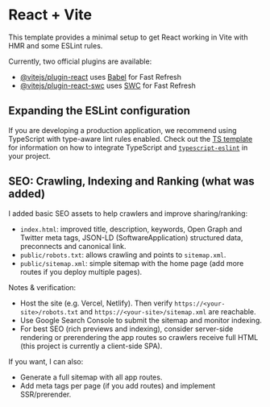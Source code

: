 # React + Vite

This template provides a minimal setup to get React working in Vite with HMR and some ESLint rules.

Currently, two official plugins are available:

- [@vitejs/plugin-react](https://github.com/vitejs/vite-plugin-react/blob/main/packages/plugin-react) uses [Babel](https://babeljs.io/) for Fast Refresh
- [@vitejs/plugin-react-swc](https://github.com/vitejs/vite-plugin-react/blob/main/packages/plugin-react-swc) uses [SWC](https://swc.rs/) for Fast Refresh

## Expanding the ESLint configuration

If you are developing a production application, we recommend using TypeScript with type-aware lint rules enabled. Check out the [TS template](https://github.com/vitejs/vite/tree/main/packages/create-vite/template-react-ts) for information on how to integrate TypeScript and [`typescript-eslint`](https://typescript-eslint.io) in your project.

## SEO: Crawling, Indexing and Ranking (what was added)

I added basic SEO assets to help crawlers and improve sharing/ranking:

- `index.html`: improved title, description, keywords, Open Graph and Twitter meta tags, JSON-LD (SoftwareApplication) structured data, preconnects and canonical link.
- `public/robots.txt`: allows crawling and points to `sitemap.xml`.
- `public/sitemap.xml`: simple sitemap with the home page (add more routes if you deploy multiple pages).

Notes & verification:

- Host the site (e.g. Vercel, Netlify). Then verify `https://<your-site>/robots.txt` and `https://<your-site>/sitemap.xml` are reachable.
- Use Google Search Console to submit the sitemap and monitor indexing.
- For best SEO (rich previews and indexing), consider server-side rendering or prerendering the app routes so crawlers receive full HTML (this project is currently a client-side SPA).

If you want, I can also:

- Generate a full sitemap with all app routes.
- Add meta tags per page (if you add routes) and implement SSR/prerender.
